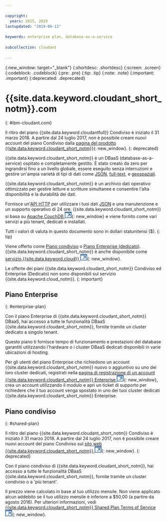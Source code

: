 ```yaml
---

copyright:
  years: 2015, 2019
lastupdated: "2019-06-12"

keywords: enterprise plan, database-as-a-service

subcollection: cloudant

---
```


{:new_window: target="_blank"}
{:shortdesc: .shortdesc}
{:screen: .screen}
{:codeblock: .codeblock}
{:pre: .pre}
{:tip: .tip}
{:note: .note}
{:important: .important}
{:deprecated: .deprecated}

<!-- Acrolinx: 2017-05-10 -->

# {{site.data.keyword.cloudant_short_notm}}.com
{: #ibm-cloudant.com}

Il ritiro del piano {{site.data.keyword.cloudantfull}} Condiviso è iniziato il 31 marzo 2018. 
A partire dal 24 luglio 2017, non è possibile creare nuovi account del piano Condiviso dalla [pagina del prodotto {{site.data.keyword.cloudant_short_notm}}](https://www.ibm.com/cloud/cloudant){: new_window}.
{: deprecated}

{{site.data.keyword.cloudant_short_notm}} è un DBaaS (database-as-a-service) ospitato e completamente gestito. 
È stato creato da zero per ingrandirsi fino a un livello globale, essere eseguito senza interruzioni e gestire un'ampia varietà di tipi di dati
come [JSON](/docs/services/Cloudant?topic=cloudant-ibm-cloudant-basics#json-overview),
[full-text](/docs/services/Cloudant?topic=cloudant-query#creating-an-index),
e [geospaziali](/docs/services/Cloudant?topic=cloudant-cloudant-nosql-db-geospatial#cloudant-nosql-db-geospatial).

{{site.data.keyword.cloudant_short_notm}} è un archivio dati operativo ottimizzato per gestire letture
e scritture simultanee e consentire l'alta disponibilità e la durabilità dei dati.

Fornisce un'[API HTTP](/docs/services/Cloudant?topic=cloudant-ibm-cloudant-basics#http-api) per utilizzare i tuoi dati [JSON](/docs/services/Cloudant?topic=cloudant-ibm-cloudant-basics#json-overview)
e una manutenzione e un supporto operativo di 24 ore. 
{{site.data.keyword.cloudant_short_notm}} si basa su
[Apache CouchDB ![Icona link esterno](../images/launch-glyph.svg "Icona link esterno")](http://couchdb.apache.org/){: new_window}
e viene fornito come vari servizi a più tenant, dedicati e installati.

Tutti i valori di valuta in questo documento sono in dollari statunitensi ($).
{: tip}

Viene offerto come [Piano condiviso](#shared-plan) o
[Piano Enterprise (dedicato)](#enterprise-plan). {{site.data.keyword.cloudant_short_notm}}
è anche disponibile come [servizio {{site.data.keyword.cloud}} ![Icona link esterno](../images/launch-glyph.svg "Icona link esterno")](https://www.ibm.com/cloud/){: new_window}.

Le offerte dei piani {{site.data.keyword.cloudant_short_notm}} Condiviso ed Enterprise (Dedicato) non sono disponibili sul servizio {{site.data.keyword.cloud_notm}}.
{: important}

## Piano Enterprise
{: #enterprise-plan}

Con il piano Enterprise di {{site.data.keyword.cloudant_short_notm}} DBaaS, hai accesso a tutte le funzionalità
DBaaS {{site.data.keyword.cloudant_short_notm}}, fornite tramite un cluster dedicato a
singolo tenant.

Questo piano ti fornisce tempo di funzionamento e prestazioni del database garantiti
utilizzando l'hardware o i cluster DBaaS dedicati disponibili in varie ubicazioni di hosting.

Per gli utenti del piano Enterprise che richiedono un account {{site.data.keyword.cloudant_short_notm}}
nuovo o aggiuntivo su uno dei loro cluster dedicati, registrati nella [pagina di registrazione di un account {{site.data.keyword.cloudant_short_notm}} Enterprise ![Icona link esterno](../images/launch-glyph.svg "Icona link esterno")](https://cloudant.com/enterprise-sign-up){: new_window},
crea un account utilizzando il modulo e apri un ticket di supporto per richiedere che il tuo account venga spostato in uno dei tuoi cluster
dedicati {{site.data.keyword.cloudant_short_notm}} Enterprise. 

## Piano condiviso
{: #shared-plan}

Il ritiro del piano {{site.data.keyword.cloudant_short_notm}} Condiviso è iniziato il 31 marzo 2018. 
A partire dal 24 luglio 2017, non è possibile creare nuovi account del piano Condiviso sul [sito web {{site.data.keyword.cloudant_short_notm}} ![Icona link esterno](../images/launch-glyph.svg "Icona link esterno")](https://www.ibm.com/cloud/cloudant){: new_window}.
{: deprecated}

Con il piano condiviso di {{site.data.keyword.cloudant_short_notm}}, hai accesso a tutte le funzionalità
DBaaS {{site.data.keyword.cloudant_short_notm}}, fornite tramite un cluster condiviso o a 'più tenant'.

Il prezzo viene calcolato
in base al tuo utilizzo mensile. Non viene applicato alcun addebito se il tuo utilizzo mensile è inferiore a
$50,00 (a partire da agosto 2016). Per ulteriori informazioni, vedi [{{site.data.keyword.cloudant_short_notm}} Shared Plan Terms of Service ![Icona link esterno](../images/launch-glyph.svg "Icona link esterno")](https://cloudant.com/assets/terms.pdf){: new_window}. 
   
      
         
